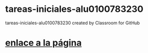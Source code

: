 # tareas-iniciales-alu0100783230
tareas-iniciales-alu0100783230 created by Classroom for GitHub

# [enlace a la página](http://alu0100783230.github.io/tareas-iniciales-alu0100783230/)
